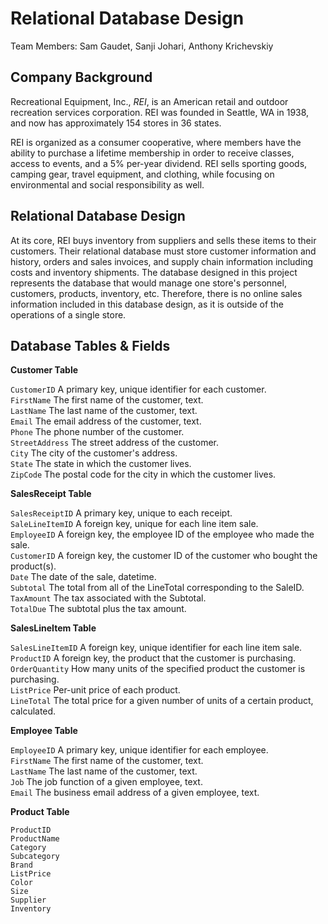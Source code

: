 # Relational Database Design

Team Members: Sam Gaudet, Sanji Johari, Anthony Krichevskiy

## Company Background

Recreational Equipment, Inc., *REI*, is an American retail and outdoor recreation services corporation. REI was founded in Seattle, WA in 1938, and now has approximately 154 stores in 36 states.

REI is organized as a consumer cooperative, where members have the ability to purchase a lifetime membership in order to receive classes, access to events, and a 5% per-year dividend. REI sells sporting goods, camping gear, travel equipment, and clothing, while focusing on environmental and social responsibility as well.

## Relational Database Design

At its core, REI buys inventory from suppliers and sells these items to their customers. Their relational database must store customer information and history, orders and sales invoices, and supply chain information including costs and inventory shipments. The database designed in this project represents the database that would manage one store's personnel, customers, products, inventory, etc. Therefore, there is no online sales information included in this database design, as it is outside of the operations of a single store.

## Database Tables & Fields

**Customer Table**

```CustomerID``` A primary key, unique identifier for each customer.  
```FirstName``` The first name of the customer, text.  
```LastName``` The last name of the customer, text.  
```Email``` The email address of the customer, text.  
```Phone``` The phone number of the customer.  
```StreetAddress``` The street address of the customer.  
```City``` The city of the customer's address.  
```State``` The state in which the customer lives.  
```ZipCode``` The postal code for the city in which the customer lives.

**SalesReceipt Table**

```SalesReceiptID``` A primary key, unique to each receipt.  
```SaleLineItemID``` A foreign key, unique for each line item sale.  
```EmployeeID``` A foreign key, the employee ID of the employee who made the sale.  
```CustomerID``` A foreign key, the customer ID of the customer who bought the product(s).  
```Date``` The date of the sale, datetime.  
```Subtotal``` The total from all of the LineTotal corresponding to the SaleID.  
```TaxAmount``` The tax associated with the Subtotal.  
```TotalDue``` The subtotal plus the tax amount.  

**SalesLineItem Table**

```SalesLineItemID``` A foreign key, unique identifier for each line item sale.  
```ProductID``` A foreign key, the product that the customer is purchasing.  
```OrderQuantity``` How many units of the specified product the customer is purchasing.  
```ListPrice``` Per-unit price of each product.  
```LineTotal``` The total price for a given number of units of a certain product, calculated.

**Employee Table**

```EmployeeID``` A primary key, unique identifier for each employee.  
```FirstName``` The first name of the customer, text.  
```LastName``` The last name of the customer, text.  
```Job``` The job function of a given employee, text.  
```Email``` The business email address of a given employee, text.

**Product Table**

```ProductID```  
```ProductName```  
```Category```  
```Subcategory```  
```Brand```  
```ListPrice```  
```Color```  
```Size```  
```Supplier```  
```Inventory```  